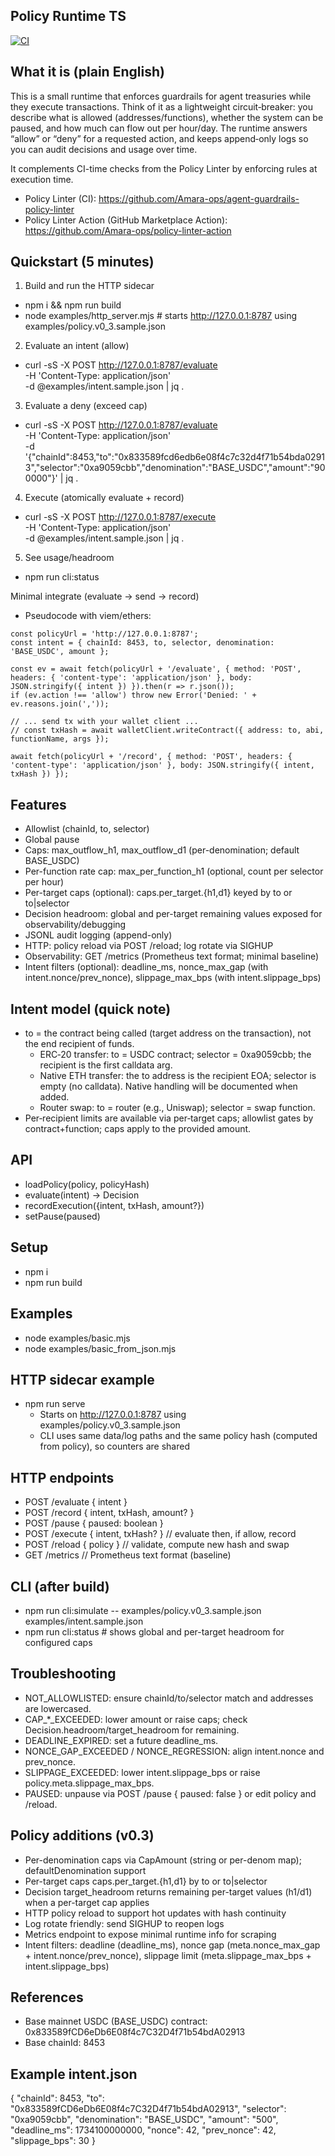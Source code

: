 ## Policy Runtime TS

[![CI](https://github.com/Amara-ops/policy-runtime-ts/actions/workflows/ci.yml/badge.svg)](https://github.com/Amara-ops/policy-runtime-ts/actions/workflows/ci.yml)

## What it is (plain English)
This is a small runtime that enforces guardrails for agent treasuries while they execute transactions. Think of it as a lightweight circuit‑breaker: you describe what is allowed (addresses/functions), whether the system can be paused, and how much can flow out per hour/day. The runtime answers “allow” or “deny” for a requested action, and keeps append‑only logs so you can audit decisions and usage over time.

It complements CI-time checks from the Policy Linter by enforcing rules at execution time.
- Policy Linter (CI): https://github.com/Amara-ops/agent-guardrails-policy-linter
- Policy Linter Action (GitHub Marketplace Action): https://github.com/Amara-ops/policy-linter-action

## Quickstart (5 minutes)
1) Build and run the HTTP sidecar
- npm i && npm run build
- node examples/http_server.mjs  # starts http://127.0.0.1:8787 using examples/policy.v0_3.sample.json

2) Evaluate an intent (allow)
- curl -sS -X POST http://127.0.0.1:8787/evaluate \
  -H 'Content-Type: application/json' \
  -d @examples/intent.sample.json | jq .

3) Evaluate a deny (exceed cap)
- curl -sS -X POST http://127.0.0.1:8787/evaluate \
  -H 'Content-Type: application/json' \
  -d '{"chainId":8453,"to":"0x833589fcd6edb6e08f4c7c32d4f71b54bda02913","selector":"0xa9059cbb","denomination":"BASE_USDC","amount":"900000"}' | jq .

4) Execute (atomically evaluate + record)
- curl -sS -X POST http://127.0.0.1:8787/execute \
  -H 'Content-Type: application/json' \
  -d @examples/intent.sample.json | jq .

5) See usage/headroom
- npm run cli:status

Minimal integrate (evaluate → send → record)
- Pseudocode with viem/ethers:

```
const policyUrl = 'http://127.0.0.1:8787';
const intent = { chainId: 8453, to, selector, denomination: 'BASE_USDC', amount };

const ev = await fetch(policyUrl + '/evaluate', { method: 'POST', headers: { 'content-type': 'application/json' }, body: JSON.stringify({ intent }) }).then(r => r.json());
if (ev.action !== 'allow') throw new Error('Denied: ' + ev.reasons.join(','));

// ... send tx with your wallet client ...
// const txHash = await walletClient.writeContract({ address: to, abi, functionName, args });

await fetch(policyUrl + '/record', { method: 'POST', headers: { 'content-type': 'application/json' }, body: JSON.stringify({ intent, txHash }) });
```

## Features
- Allowlist (chainId, to, selector)
- Global pause
- Caps: max_outflow_h1, max_outflow_d1 (per-denomination; default BASE_USDC)
- Per-function rate cap: max_per_function_h1 (optional, count per selector per hour)
- Per-target caps (optional): caps.per_target.{h1,d1} keyed by to or to|selector
- Decision headroom: global and per-target remaining values exposed for observability/debugging
- JSONL audit logging (append-only)
- HTTP: policy reload via POST /reload; log rotate via SIGHUP
- Observability: GET /metrics (Prometheus text format; minimal baseline)
- Intent filters (optional): deadline_ms, nonce_max_gap (with intent.nonce/prev_nonce), slippage_max_bps (with intent.slippage_bps)

## Intent model (quick note)
- to = the contract being called (target address on the transaction), not the end recipient of funds.
  - ERC‑20 transfer: to = USDC contract; selector = 0xa9059cbb; the recipient is the first calldata arg.
  - Native ETH transfer: the to address is the recipient EOA; selector is empty (no calldata). Native handling will be documented when added.
  - Router swap: to = router (e.g., Uniswap); selector = swap function.
- Per‑recipient limits are available via per‑target caps; allowlist gates by contract+function; caps apply to the provided amount.

## API
- loadPolicy(policy, policyHash)
- evaluate(intent) -> Decision
- recordExecution({intent, txHash, amount?})
- setPause(paused)

## Setup
- npm i
- npm run build

## Examples
- node examples/basic.mjs
- node examples/basic_from_json.mjs

## HTTP sidecar example
- npm run serve
  - Starts on http://127.0.0.1:8787 using examples/policy.v0_3.sample.json
  - CLI uses same data/log paths and the same policy hash (computed from policy), so counters are shared

## HTTP endpoints
- POST /evaluate { intent }
- POST /record { intent, txHash, amount? }
- POST /pause { paused: boolean }
- POST /execute { intent, txHash? }  // evaluate then, if allow, record
- POST /reload { policy } // validate, compute new hash and swap
- GET /metrics // Prometheus text format (baseline)

## CLI (after build)
- npm run cli:simulate -- examples/policy.v0_3.sample.json examples/intent.sample.json
- npm run cli:status  # shows global and per-target headroom for configured caps

## Troubleshooting
- NOT_ALLOWLISTED: ensure chainId/to/selector match and addresses are lowercased.
- CAP_*_EXCEEDED: lower amount or raise caps; check Decision.headroom/target_headroom for remaining.
- DEADLINE_EXPIRED: set a future deadline_ms.
- NONCE_GAP_EXCEEDED / NONCE_REGRESSION: align intent.nonce and prev_nonce.
- SLIPPAGE_EXCEEDED: lower intent.slippage_bps or raise policy.meta.slippage_max_bps.
- PAUSED: unpause via POST /pause { paused: false } or edit policy and /reload.

## Policy additions (v0.3)
- Per-denomination caps via CapAmount (string or per-denom map); defaultDenomination support
- Per-target caps caps.per_target.{h1,d1} by to or to|selector
- Decision target_headroom returns remaining per-target values (h1/d1) when a per-target cap applies
- HTTP policy reload to support hot updates with hash continuity
- Log rotate friendly: send SIGHUP to reopen logs
- Metrics endpoint to expose minimal runtime info for scraping
- Intent filters: deadline (deadline_ms), nonce gap (meta.nonce_max_gap + intent.nonce/prev_nonce), slippage limit (meta.slippage_max_bps + intent.slippage_bps)

## References
- Base mainnet USDC (BASE_USDC) contract: 0x833589fCD6eDb6E08f4c7C32D4f71b54bdA02913
- Base chainId: 8453

## Example intent.json
{
  "chainId": 8453,
  "to": "0x833589fCD6eDb6E08f4c7C32D4f71b54bdA02913",
  "selector": "0xa9059cbb",
  "denomination": "BASE_USDC",
  "amount": "500",
  "deadline_ms": 1734100000000,
  "nonce": 42,
  "prev_nonce": 42,
  "slippage_bps": 30
}
